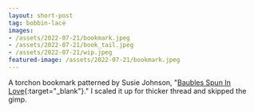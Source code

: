 ```yaml
---
layout: short-post
tag: bobbin-lace
images:
- /assets/2022-07-21/bookmark.jpeg
- /assets/2022-07-21/book_tail.jpeg
- /assets/2022-07-21/wip.jpeg
featured-image: /assets/2022-07-21/bookmark.jpeg
---
```

A torchon bookmark patterned by Susie Johnson<!--more-->, "[Baubles Spun In Love](http://www.lacemakersofillinois.org/PDF/Baubles%20Spun%20in%20Love.pdf){:target="_blank"}." I scaled it up for thicker thread and skipped the gimp. 




